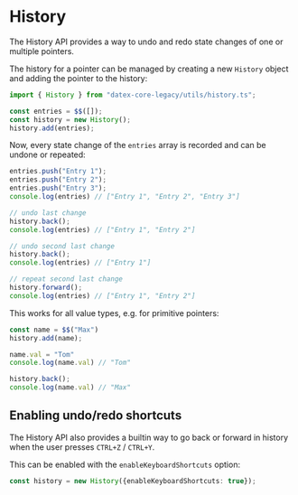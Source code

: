 # History

The History API provides a way to undo and redo state changes of one or multiple pointers.

The history for a pointer can be managed by creating a new `History` object and adding the pointer
to the history:

```ts
import { History } from "datex-core-legacy/utils/history.ts";

const entries = $$([]);
const history = new History();
history.add(entries);
```

Now, every state change of the `entries` array is recorded and can be undone or repeated:
```ts
entries.push("Entry 1");
entries.push("Entry 2");
entries.push("Entry 3");
console.log(entries) // ["Entry 1", "Entry 2", "Entry 3"]

// undo last change
history.back();
console.log(entries) // ["Entry 1", "Entry 2"]

// undo second last change
history.back();
console.log(entries) // ["Entry 1"]

// repeat second last change
history.forward();
console.log(entries) // ["Entry 1", "Entry 2"]
```

This works for all value types, e.g. for primitive pointers:
```ts
const name = $$("Max")
history.add(name);

name.val = "Tom"
console.log(name.val) // "Tom"

history.back();
console.log(name.val) // "Max"
```

## Enabling undo/redo shortcuts

The History API also provides a builtin way to go back or forward in history when the user
presses `CTRL+Z` / `CTRL+Y`.

This can be enabled with the `enableKeyboardShortcuts` option:

```ts
const history = new History({enableKeyboardShortcuts: true});
```